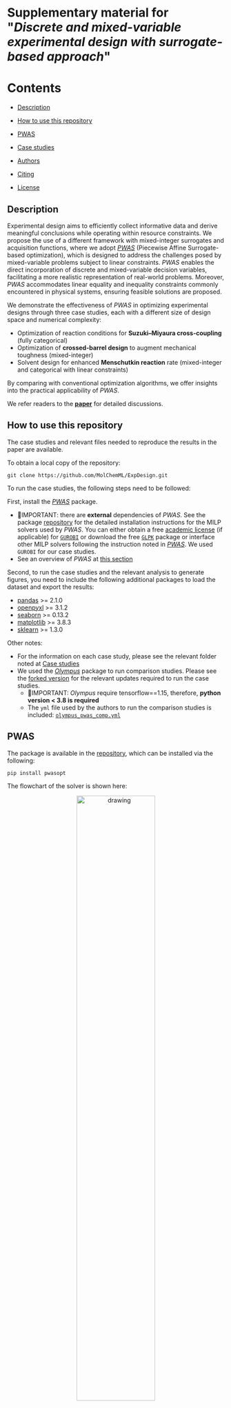 # Supplementary material for "_Discrete and mixed-variable experimental design with surrogate-based approach_"

# Contents

* [Description](#description)

* [How to use this repository](#howto)

* [PWAS](#pwas)
  
* [Case studies](#casestudies)

* [Authors](#contributors)

* [Citing ](#bibliography)

* [License](#license)

<a name="description"></a>
## Description

Experimental design aims to efficiently collect informative data and derive meaningful conclusions while operating within resource constraints. We propose the use of a different framework with mixed-integer surrogates and acquisition functions, where we adopt [_PWAS_](https://github.com/mjzhu-p/PWAS) (Piecewise Affine Surrogate-based optimization), which is designed to address the challenges posed by mixed-variable problems subject to linear constraints. _PWAS_ enables the direct incorporation of discrete and mixed-variable decision variables, facilitating a more realistic representation of real-world problems. Moreover, _PWAS_ accommodates linear equality and inequality constraints commonly encountered in physical systems, ensuring feasible solutions are proposed. 

We demonstrate the effectiveness of _PWAS_ in optimizing experimental designs through three case studies, each with a different size of design space and numerical complexity: 
* Optimization of reaction conditions for **Suzuki–Miyaura cross-coupling** (fully categorical) 
* Optimization of **crossed-barrel design** to augment mechanical toughness (mixed-integer)
* Solvent design for enhanced **Menschutkin reaction** rate (mixed-integer and categorical with linear constraints)

By comparing with conventional optimization algorithms, we offer insights into the practical applicability of _PWAS_.

We refer readers to the [**paper**](toadd) for detailed discussions. 

<a name="howto"></a>
## How to use this repository
The case studies and relevant files needed to reproduce the results in the paper are available.

To obtain a local copy of the repository:
~~~code
git clone https://github.com/MolChemML/ExpDesign.git
~~~

To run the case studies, the following steps need to be followed:

First, install the [_PWAS_](https://github.com/mjzhu-p/PWAS) package. 
  * 🔴IMPORTANT: there are **external** dependencies of _PWAS_. See the package [repository](https://github.com/mjzhu-p/PWAS) for the detailed installation instructions for the MILP solvers used by _PWAS_. You can either obtain a free [academic license](https://www.gurobi.com/academia/academic-program-and-licenses/) (if applicable) for [`GUROBI`](https://support.gurobi.com/hc/en-us/articles/14799677517585-Getting-Started-with-Gurobi-Optimizer) or download the free [`GLPK`](https://stackoverflow.com/questions/17513666/installing-glpk-gnu-linear-programming-kit-on-windows) package or interface other MILP solvers following the instruction noted in [_PWAS_](https://github.com/mjzhu-p/PWAS). We used `GUROBI` for our case studies.
  * See an overview of _PWAS_ at [this section](#pwas)

Second, to run the case studies and the relevant analysis to generate figures, you need to include the following additional packages to load the dataset and export the results:
* [pandas](https://pypi.org/project/pandas/) >= 2.1.0
* [openpyxl](https://pypi.org/project/openpyxl/) >= 3.1.2
* [seaborn](https://pypi.org/project/seaborn/) >= 0.13.2
* [matplotlib](https://pypi.org/project/matplotlib/) >= 3.8.3
* [sklearn](https://pypi.org/project/scikit-learn/) >= 1.3.0

Other notes:
* For the information on each case study, please see the relevant folder noted at [Case studies](#casestudies)
* We used the [_Olympus_](https://github.com/aspuru-guzik-group/olympus) package to run comparison studies. Please see the [forked version](https://github.com/mjzhu-p/olympus/tree/pwas_comp) for the relevant updates required to run the case studies.
    * 🔴IMPORTANT: _Olympus_ require tensorflow==1.15, therefore, **python version < 3.8 is required**
    * The `yml` file used by the authors to run the comparison studies is included: [`olympus_pwas_comp.yml`](https://github.com/MolChemML/ExpDesign/blob/main/utils/olympus_pwas_comp.yml)

<a name="pwas"></a>
## PWAS
The package is available in the [repository](https://github.com/mjzhu-p/PWAS), which can be installed via the following:
~~~code
pip install pwasopt
~~~

The flowchart of the solver is shown here:
<p align = "center">
<img src="https://github.com/mjzhu-p/ExpDesign/blob/main/case%20study%20notes/pwas%20flowchart.png" alt="drawing" width=60%/>
</p>

where [_PARC_](https://github.com/bemporad/PyPARC) is the package used to fit the surrogate, whose flowchart is shown below:
<p align = "center">
<img src="https://github.com/mjzhu-p/ExpDesign/blob/main/case%20study%20notes/parc_flowchart.png" alt="drawing" width=60%/>
</p>



<a name="casestudies"></a>
## Case studies
For Suzuki coupling and crossed barrel case studies, we compare the performances of _PWAS_ with the algorithms implemented in the following packages:
* [_Genetic_](https://github.com/DEAP/deap)
* [_Hyperopt_](https://github.com/hyperopt/hyperopt) (tpe)
* [_Botorch_](https://github.com/pytorch/botorch) (BO with GP)
* [_EDBO_](https://github.com/b-shields/edbo) (BO with GP trained on reaction optimization data)
Additionally, we also consider _Random Search_ as a baseline

We note that _Random Search_, _Genetic_, _Hyperopt_, and _BoTorch_ have been interfaced in the [_Olympus_](https://github.com/aspuru-guzik-group/olympus) package; therefore, we use the algorithmic structure implemented in the
package for benchmark tests with their default solver parameters. A customized forked version tailored for our testing is also available on GitHub at \url{https://github.com/mjzhu-p/olympus/tree/pwas_comp} (Branch “pwas_comp“), which you can see all the modifications. Note, some modifications are only necessary for Windows systems.

The tests were repeated **30** times. Within each run, the maximum iteration was set to **50**, with 10 initial samples.

As for the solvent design case study, due to the relatively large number of constraints involved, comparisons with the aforementioned solvers are impractical, instead, it is compared with a recently proposed [_DoE-QM-CAMD_](https://www.sciencedirect.com/science/article/pii/S0098135423002156#sec4)  method.

### Suzuki–Miyaura cross-coupling

<p align = "center">
<img src="https://github.com/mjzhu-p/ExpDesign/blob/main/case%20study%20notes/suzuki_rxn.png" alt="drawing" width=90%/>
</p>

* **Design space**: fully categorical
* **Optimization goal**: to identify optimial combinatorial sets of precursors that can **_maximize the yield_** of the desired product
* **Parameters to optimize**: aryl halide (X), boronic acid derivative (Y), base, ligand, and solvent
* **Notes on the code**:
  * Relevant folder: [`suzuki_edbo`](https://github.com/mjzhu-p/olympus/tree/pwas_comp/case_studies/case_study_pwas/z_comparisonStudy/suzuki_edbo)
  * The files needed to run each optimization method are included:
      * `run_xx.py`: run xx opt. method to solve the case study
      * for  _Random Search_, _Genetic_, _Hyperopt_, and _BoTorch_, `run_xx.py` files are based on the files included in the [_Olympus_](https://github.com/mjzhu-p/olympus/tree/pwas_comp/case_studies/case_study_2_suzuki) package
      * for _EDBO_, `run_edbo.py` is based on the file included in the [_EDBO_](https://github.com/b-shields/edbo/blob/master/experiments/edbo_demo_and_simulations.ipynb) package
  * The results and the files used to generate figures are available at [`z_results`](https://github.com/mjzhu-p/olympus/tree/pwas_comp/case_studies/case_study_pwas/z_comparisonStudy/suzuki_edbo/z_results)

* **Results**: 
<p align = "center">
<img src="https://github.com/mjzhu-p/olympus/blob/pwas_comp/case_studies/case_study_pwas/z_comparisonStudy/suzuki_edbo/z_results/yield_trace_mean_suzuki_edbo.png" alt="drawing" width=33%/> &nbsp;
<img src="https://github.com/mjzhu-p/olympus/blob/pwas_comp/case_studies/case_study_pwas/z_comparisonStudy/suzuki_edbo/z_results/yield_rank_traces_suzuki_edbo.png" alt="drawing" width=33%/> &nbsp;
<img src="https://github.com/mjzhu-p/olympus/blob/pwas_comp/case_studies/case_study_pwas/z_comparisonStudy/suzuki_edbo/z_results/yield_boxplots_suzuki_edbo.png" alt="drawing" width=33%/>
</p>



### Crossed barrel

<p align = "center">
<img src="https://github.com/mjzhu-p/ExpDesign/blob/main/case%20study%20notes/crossed_barrel_example.png" alt="drawing" width=30%/>
</p>

* **Design space**: mixed-integer
* **Optimization goal**: to identify optimial combinatorial sets of structure parameters that can **_maximize the toughness_** of the resulting crossed-barrel strucure while not exceeding a specified force threshold
* **Parameters to optimize**:
  * number of hollow columns ($n$), twist angle of the columns ($\theta$), outer radius of the columns ($r$), and thickness of the hollow columns ($t$)
* **Notes on the code**:
  * Relevant folder: [`crossed_barrel`](https://github.com/mjzhu-p/olympus/tree/pwas_comp/case_studies/case_study_pwas/z_comparisonStudy/crossed_barrel)
  * The files needed to run each solver are included.
      * `corssed_barrel_othersolvers.py`:  run  _Random Search_, _Genetic_, _Hyperopt_, and _BoTorch_ to solve the case study. This file is based on the file included in the [_Olympus_](https://github.com/mjzhu-p/olympus/blob/pwas_comp/case_studies/case_study_1/run.py) package
      * for _EDBO_, `crossedBarrel_ebdo.py` is based on the file included in the [_EDBO_](https://github.com/b-shields/edbo/blob/master/experiments/edbo_demo_and_simulations.ipynb) package
  * The results and the files used to generate figures are available at [`z_results`](https://github.com/mjzhu-p/olympus/tree/pwas_comp/case_studies/case_study_pwas/z_comparisonStudy/crossed_barrel/z_results)

* **Results**: 
<p align = "center">
<img src="https://github.com/mjzhu-p/olympus/blob/pwas_comp/case_studies/case_study_pwas/z_comparisonStudy/crossed_barrel/z_results/toughness_trace_mean_crossedBarrel.png" alt="drawing" width=33%/>
</p>

### Solvent design

<p align = "center">
<img src="https://github.com/mjzhu-p/ExpDesign/blob/main/case%20study%20notes/menschutkin%20rxn.png" alt="drawing" width=60%/>
</p>

* **Design space**: mixed-integer and categorical
* **Optimization goal**: to identify optimial solvent compositions to **_enhance the reaction rate_** of the Menschutkin reaction of phenacyl bromide and pyridine
* **Variables to optimize**:
  * 46 integer variables indicating the number of each atom group present in the designed solvent
  * 1 auxiliary categorical variable to delineate the solvent's structure (acrylic, monocyclic, bicyclic)
  * 7 auxiliary binary variables for structure-related constraints
  * Along with 115 linear inequality constraints and 5 linear equality constraints to enforce structure-property, chemical feasibility- and complexity-related solution features.
      * For instance, constraints are used to ensure the octet rule, to specify the minimum of the octanol/water partition coefficient, and other relevant properties.
      * See the detailed list in [Gui et al, 2023](https://www.sciencedirect.com/science/article/pii/S0098135423002156#sec4)
      * Also formatted in this [Excel file](https://github.com/mjzhu-p/ExpDesign/blob/main/solvent%20design%20case%20study/solvent_list_matrix.xlsx)
* **Notes on the code**:
  * Relevant folder: [`solvent design case study`](https://github.com/mjzhu-p/ExpDesign/tree/main/solvent%20design%20case%20study)
  * `main.py`: run _PWAS_ to solve the case study
  * `gc_lnkCal.py`: calculate the ln(K) data from group contribution
  * `qm_simulator.py`: return the ln(k) value given the structure of the solvent, ln(k) value is obtained from quantum-mechanical (QM) calculations 
  * `solvent_list_matrix.xlsx`: Excel file including the full feasible design space, bounds and constraints on the optimization variables, group contribution values
      * This file is updated based on [Gui _et al_, 2023](https://www.sciencedirect.com/science/article/pii/S0098135423002156#sec4)
  * The results and the files used to generate figures are available at [`z_results`](https://github.com/mjzhu-p/ExpDesign/tree/main/solvent%20design%20case%20study/z_results)


* **Results** 
  
<p align = "center">
<img src="https://github.com/mjzhu-p/ExpDesign/blob/main/solvent%20design%20case%20study/z_results/figures/radarChart_initialSample.png" alt="drawing" width=30%/> &nbsp;
<img src="https://github.com/mjzhu-p/ExpDesign/blob/main/solvent%20design%20case%20study/z_results/figures/radarChart_first10AS.png" alt="drawing" width=30%/> &nbsp;
<img src="https://github.com/mjzhu-p/ExpDesign/blob/main/solvent%20design%20case%20study/z_results/figures/radarChart_last10AS.png" alt="drawing" width=30%/> 
</p>

**Solvent properties of the initial samples (left), the first 10 active-learning samples (middle), and the last 10 active-learning samples (right)**: $n^2$: refractive index at 298K, $B$: Abraham’s overall hydrogen-bond basicity, $\epsilon$: dielectric constant at 298K.

<p align = "center">
<img src="https://github.com/mjzhu-p/ExpDesign/blob/main/solvent%20design%20case%20study/z_results/figures/bubble_chart.png" alt="drawing" width=90%/>
</p>

**Bubble chart of chemical properties of the solvents**: $n^2$: refractive index at 298K, $\epsilon$: dielectric constant at 298K. Abraham’s overall hydrogen-bond basicity is represented by the size of each bubble, with the relevant bubble size scale shown in the legend.

<a name="contributors"><a>
## Authors

Mengjia Zhu, Austin Mroz, Lingfeng Gui, Kim Jelfs, Alberto Bemporad, Ehecatl Antonio del Río Chanona, and Ye Seol Lee


This repository is distributed without any warranty. Please cite the paper below if you use it.

<a name="bibliography"><a>
## Citing the material

<a name="ref1"></a>
```
To add (arXiv)
```

<a name="license"><a>
## License

MIT
